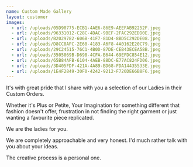 ```yaml
---
name: Custom Made Gallery
layout: customer
images:
  - url: /uploads/05D90775-ECB1-4AE6-86E9-AEEFAB92252F.jpeg
  - url: /uploads/96331012-C28C-4DAC-9BEF-2FAC292EDD0E.jpeg
  - url: /uploads/B2029782-606B-41F7-81D4-8BD5C292DE08.jpeg
  - url: /uploads/D8CC8AFC-2E60-4183-A6F8-4A0162E20C79.jpeg
  - url: /uploads/29C24515-76C1-4B0D-87DE-CEB43ECEA58B.jpeg
  - url: /uploads/3505069B-D698-4CFA-B644-69EFDC854E12.jpeg
  - url: /uploads/65B84AFB-6104-4AEB-88DC-E77AC824FD06.jpeg
  - url: /uploads/3D405FDF-421A-4A89-BD68-FDA14435533E.jpeg
  - url: /uploads/1E4F2849-30F0-4242-9212-F720DE66B8F6.jpeg
---
```


It's with great pride that I share with you a selection of our Ladies in their Custom Orders.  

Whether it's Plus or Petite, Your Imagination for something different that fashion doesn't offer, frustration in not finding the right garment or just wanting a favourite piece replicated.  

We are the ladies for you.  

We are completely approachable and very honest. I'd much rather talk with you about your ideas.  

The creative process is a personal one.

